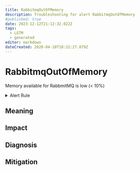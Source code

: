 ```yaml
---
title: RabbitmqOutOfMemory
description: Troubleshooting for alert RabbitmqOutOfMemory
#published: true
date: 2023-12-12T21:12:32.022Z
tags: 
  - LGTM
  - generated
editor: markdown
dateCreated: 2020-04-10T18:32:27.079Z
---
```


# RabbitmqOutOfMemory

Memory available for RabbmitMQ is low (< 10%)

<details>
  <summary>Alert Rule</summary>

{{% rule "rabbitmq/kbudde-rabbitmq-exporter.yml" "RabbitmqOutOfMemory" %}}

{{% comment %}}

```yaml
alert: RabbitmqOutOfMemory
expr: rabbitmq_node_mem_used / rabbitmq_node_mem_limit * 100 > 90
for: 2m
labels:
    severity: warning
annotations:
    summary: RabbitMQ out of memory (instance {{ $labels.instance }})
    description: |-
        Memory available for RabbmitMQ is low (< 10%)
          VALUE = {{ $value }}
          LABELS = {{ $labels }}
    runbook: https://github.com/srerun/prometheus-alerts/blob/main/content/runbooks/kbudde-rabbitmq-exporter/RabbitmqOutOfMemory.md

```

{{% /comment %}}

</details>


## Meaning
[//]: # "Short paragraph that explains what the alert means"


## Impact
[//]: # "What could / will happen if the alert is not addressed"



## Diagnosis
[//]: # "Steps to take to identify the cause of the problem"



## Mitigation
[//]: # "The steps necessary to resolve the alert"
